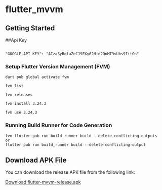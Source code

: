 # flutter_mvvm

## Getting Started

##Api Key
```shell

"GOOGLE_API_KEY": "AIzaSyBqfaZeCJ9FXy62Hid2OnMT9vUbs9IitOo"

```

### Setup Flutter Version Management (FVM)
```shell
dart pub global activate fvm

fvm list

fvm releases

fvm install 3.24.3

fvm use 3.24.3
```

### Running Build Runner for Code Generation
```shell
fvm flutter pub run build_runner build --delete-conflicting-outputs
or 
flutter pub run build_runner build --delete-conflicting-output
```

## Download APK File
You can download the release APK file from the following link:

[Download flutter-mvvm-release.apk](./product-management-release.apk)


